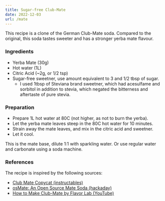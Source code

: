 ```yaml
---
title: Sugar-free Club-Mate
date: 2022-12-03
url: /mate
---
```


This recipe is a clone of the German Club-Mate soda.
Compared to the original, this soda tastes sweeter and has a stronger yerba mate flavour.


### Ingredients

- Yerba Mate (30g)
- Hot water (1L)
- Citric Acid (~2g, or 1/2 tsp)
- Sugar-free sweetner, use amount equivalent to 3 and 1/2 tbsp of sugar.
    - I used 1tbsp of Steviana brand sweetner, which had acesulfame and sorbitol in addition to stevia, which negated the bitterness and aftertaste of pure stevia.

### Preparation

- Prepare 1L hot water at 80C (not higher, as not to burn the yerba).
- Let the yerba mate leaves steep in the 80C hot water for 10 minutes.
- Strain away the mate leaves, and mix in the citric acid and sweetner.
- Let it cool.

This is the mate base, dilute 1:1 with sparkling water. Or use regular water and carbonate using a soda machine.

### References

The recipe is inspired by the following sources:

- [Club Mate Copycat (instructables)](https://www.instructables.com/Club-Mate-Copycat/)
- [osMate: An Open Source Mate Soda (hackaday)](https://hackaday.io/project/171520-osmate-an-open-source-mate-soda)
- [How to Make Club-Mate by Flavor Lab (YouTube)](https://www.youtube.com/watch?v=ozVhUmkQIW4)